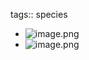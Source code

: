 tags:: species

- ![image.png](https://peach-geographical-bat-397.mypinata.cloud/ipfs/QmYrAFJy5ZJgvKPrhdPMajYdJRprLDrWW8rA9aYCjSotbK)
- ![image.png](https://peach-geographical-bat-397.mypinata.cloud/ipfs/QmNPYwssfwVPcyDwJJR6eTWvUG4xy7PD686pSrdJMyUH46)